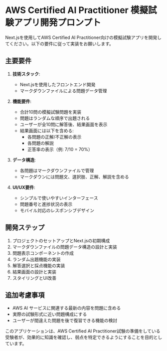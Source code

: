 # AWS Certified AI Practitioner 模擬試験アプリ開発プロンプト

Next.jsを使用してAWS Certified AI Practitioner向けの模擬試験アプリを開発してください。以下の要件に従って実装をお願いします。

## 主要要件

1. **技術スタック**:
   - Next.jsを使用したフロントエンド開発
   - マークダウンファイルによる問題データ管理

2. **機能要件**:
   - 合計10問の模擬試験問題を実装
   - 問題はランダムな順序で出題される
   - ユーザーが全10問に解答後、結果画面を表示
   - 結果画面には以下を含める:
     - 各問題の正解/不正解の表示
     - 各問題の解説
     - 正答率の表示（例: 7/10 = 70%）

3. **データ構造**:
   - 各問題はマークダウンファイルで管理
   - マークダウンには問題文、選択肢、正解、解説を含める

4. **UI/UX要件**:
   - シンプルで使いやすいインターフェース
   - 問題番号と進捗状況の表示
   - モバイル対応のレスポンシブデザイン

## 開発ステップ

1. プロジェクトのセットアップとNext.jsの初期構成
2. マークダウンファイルの問題データ構造の設計と実装
3. 問題表示コンポーネントの作成
4. ランダム出題機能の実装
5. 解答選択と採点機能の実装
6. 結果画面の設計と実装
7. スタイリングとUI改善

## 追加考慮事項

- AWS AI サービスに関連する最新の内容を問題に含める
- 実際の試験形式に近い問題構成にする
- ユーザーが間違えた問題を後で復習できる機能の検討

このアプリケーションは、AWS Certified AI Practitioner試験の準備をしている受験者が、効果的に知識を確認し、弱点を特定できるようにすることを目的としています。